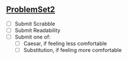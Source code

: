 ## [ProblemSet2](https://cs50.harvard.edu/x/2025/psets/2/)

- [ ] Submit Scrabble
- [ ] Submit Readability
- [ ] Submit one of:
  - [ ] Caesar, if feeling less comfortable
  - [ ] Substitution, if feeling more comfortable
